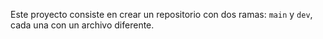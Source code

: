 Este proyecto consiste en crear un repositorio con dos ramas: `main` y `dev`, cada una con un archivo diferente.
